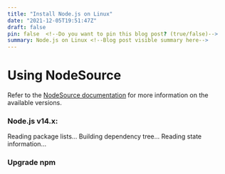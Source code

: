 ```yaml
---
title: "Install Node.js on Linux"
date: "2021-12-05T19:51:47Z"
draft: false
pin: false  <!--Do you want to pin this blog post? (true/false)-->
summary: Node.js on Linux <!--Blog post visible summary here-->
--- 
```

# Using NodeSource
Refer to the [NodeSource documentation](https://github.com/nodesource/distributions/blob/master/README.md) for more
information on the available versions.

### Node.js v14.x:

Reading package lists...
Building dependency tree...
Reading state information...

### Upgrade npm


